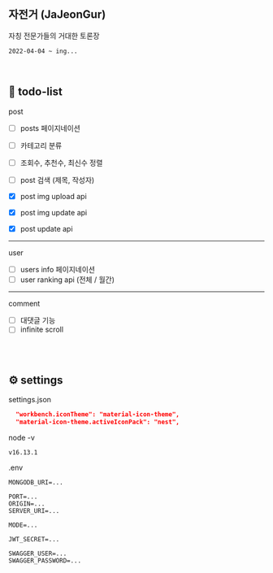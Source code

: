 ## 자전거 (JaJeonGur)

자칭 전문가들의 거대한 토론장

```
2022-04-04 ~ ing...
```

<br />

## 📑 todo-list

post

- [ ] posts 페이지네이션
- [ ] 카테고리 분류
- [ ] 조회수, 추천수, 최신수 정렬
- [ ] post 검색 (제목, 작성자)

- [x] post img upload api
- [x] post img update api
- [x] post update api

---

user

- [ ] users info 페이지네이션
- [ ] user ranking api (전체 / 월간)

---

comment

- [ ] 대댓글 기능
- [ ] infinite scroll

<br />
<br />

## ⚙ settings

settings.json

```json
  "workbench.iconTheme": "material-icon-theme",
  "material-icon-theme.activeIconPack": "nest",
```

node -v

```
v16.13.1
```

.env

```
MONGODB_URI=...

PORT=...
ORIGIN=...
SERVER_URI=...

MODE=...

JWT_SECRET=...

SWAGGER_USER=...
SWAGGER_PASSWORD=...
```
